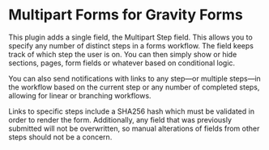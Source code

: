 # Multipart Forms for Gravity Forms

This plugin adds a single field, the Multipart Step field. This allows you to specify any number of distinct steps in a forms workflow. The field keeps track of which step the user is on. You can then simply show or hide sections, pages, form fields or whatever based on conditional logic.

You can also send notifications with links to any step—or multiple steps—in the workflow based on the current step or any number of completed steps, allowing for linear or branching workflows.

Links to specific steps include a SHA256 hash which must be validated in order to render the form. Additionally, any field that was previously submitted will not be overwritten, so manual alterations of fields from other steps should not be a concern.

